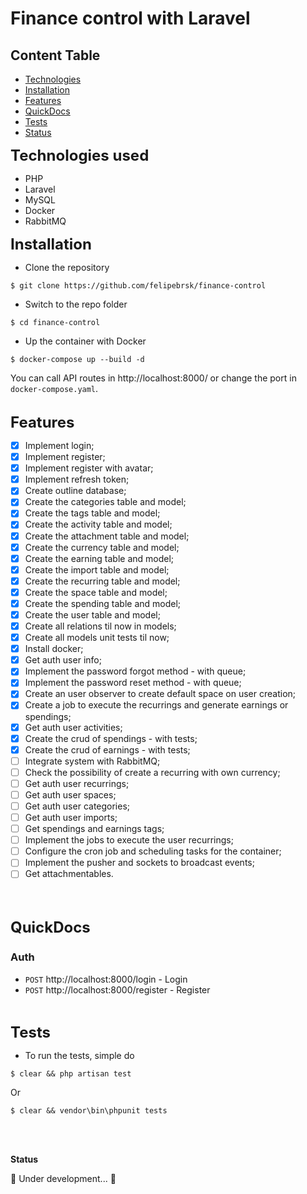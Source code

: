 # Finance control with Laravel

## Content Table

-   [Technologies](#technologies)
-   [Installation](#instalation)
-   [Features](#features)
-   [QuickDocs](#docs)
-   [Tests](#tests)
-   [Status](#status)

<a name="technologies" style="font-size:24px;">**Technologies used**</a>

-   PHP
-   Laravel
-   MySQL
-   Docker
-   RabbitMQ

<a name="instalation" style="font-size:24px;">**Installation**</a><br>

-   Clone the repository<br>

```
$ git clone https://github.com/felipebrsk/finance-control
```

-   Switch to the repo folder<br>

```
$ cd finance-control
```

-   Up the container with Docker<br>

```
$ docker-compose up --build -d
```

You can call API routes in http://localhost:8000/ or change the port in `docker-compose.yaml`.
<br/>
<br/>

<a name="features" style="font-size:24px;">**Features**</a>

-   [x] Implement login;
-   [x] Implement register;
-   [x] Implement register with avatar;
-   [x] Implement refresh token;
-   [x] Create outline database;
-   [x] Create the categories table and model;
-   [x] Create the tags table and model;
-   [x] Create the activity table and model;
-   [x] Create the attachment table and model;
-   [x] Create the currency table and model;
-   [x] Create the earning table and model;
-   [x] Create the import table and model;
-   [x] Create the recurring table and model;
-   [x] Create the space table and model;
-   [x] Create the spending table and model;
-   [x] Create the user table and model;
-   [x] Create all relations til now in models;
-   [x] Create all models unit tests til now;
-   [x] Install docker;
-   [x] Get auth user info;
-   [x] Implement the password forgot method - with queue;
-   [x] Implement the password reset method - with queue;
-   [x] Create an user observer to create default space on user creation;
-   [x] Create a job to execute the recurrings and generate earnings or spendings;
-   [x] Get auth user activities;
-   [x] Create the crud of spendings - with tests;
-   [x] Create the crud of earnings - with tests;
-   [ ] Integrate system with RabbitMQ;
-   [ ] Check the possibility of create a recurring with own currency;
-   [ ] Get auth user recurrings;
-   [ ] Get auth user spaces;
-   [ ] Get auth user categories;
-   [ ] Get auth user imports;
-   [ ] Get spendings and earnings tags;
-   [ ] Implement the jobs to execute the user recurrings;
-   [ ] Configure the cron job and scheduling tasks for the container;
-   [ ] Implement the pusher and sockets to broadcast events;
-   [ ] Get attachmentables.

<br/>
<br/>

<a name="docs" style="font-size:24px;">**QuickDocs**</a>

### Auth

-   `POST` http://localhost:8000/login - Login
-   `POST` http://localhost:8000/register - Register

<br/>

<a name="tests" style="font-size:24px;">**Tests**</a>

-   To run the tests, simple do<br>

```
$ clear && php artisan test
```

Or

```
$ clear && vendor\bin\phpunit tests
```

<br/>
<br/>

<a name="status">**Status**</a>

🚧 Under development... 🚧
